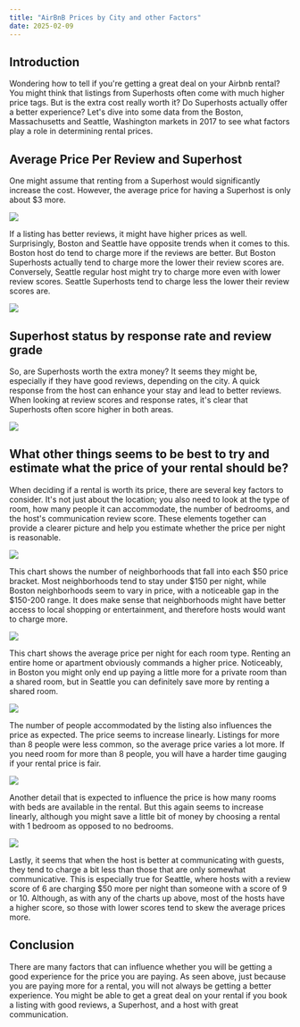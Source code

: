 ```yaml
---
title: "AirBnB Prices by City and other Factors"
date: 2025-02-09
---
```


## Introduction

Wondering how to tell if you're getting a great deal on your Airbnb rental? You might think that listings from Superhosts often come with much higher price tags. But is the extra cost really worth it? Do Superhosts actually offer a better experience? Let's dive into some data from the Boston, Massachusetts and Seattle, Washington markets in 2017 to see what factors play a role in determining rental prices.

## Average Price Per Review and Superhost

One might assume that renting from a Superhost would significantly increase the cost. However, the average price for having a Superhost is only about $3 more.

<img src="{{site.url}}/images/AvgDailyPriceByCity&SuperhostStatus.png">

If a listing has better reviews, it might have higher prices as well. Surprisingly, Boston and Seattle have opposite trends when it comes to this. Boston host do tend to charge more if the reviews are better. But Boston Superhosts actually tend to charge more the lower their review scores are. Conversely, Seattle regular host might try to charge more even with lower review scores. Seattle Superhosts tend to charge less the lower their review scores are.

<img src="{{site.url}}/images/AvgPriceByCity&ReviewGrade&SuperhostStatus.png">

## Superhost status by response rate and review grade

So, are Superhosts worth the extra money? It seems they might be, especially if they have good reviews, depending on the city. A quick response from the host can enhance your stay and lead to better reviews. When looking at review scores and response rates, it's clear that Superhosts often score higher in both areas.

<img src="{{site.url}}/images/Review&ResponseGradesHeatmaps.png">

## What other things seems to be best to try and estimate what the price of your rental should be?

When deciding if a rental is worth its price, there are several key factors to consider. It's not just about the location; you also need to look at the type of room, how many people it can accommodate, the number of bedrooms, and the host's communication review score. These elements together can provide a clearer picture and help you estimate whether the price per night is reasonable.

<img src="{{site.url}}/images/NeighbourhoodsPerAvgPriceBracket.png">

This chart shows the number of neighborhoods that fall into each $50 price bracket. Most neighborhoods tend to stay under $150 per night, while Boston neighborhoods seem to vary in price, with a noticeable gap in the $150-200 range. It does make sense that neighborhoods might have better access to local shopping or entertainment, and therefore hosts would want to charge more.

<img src="{{site.url}}/images/RoomTypeAvgPrice.png">

This chart shows the average price per night for each room type. Renting an entire home or apartment obviously commands a higher price. Noticeably, in Boston you might only end up paying a little more for a private room than a shared room, but in Seattle you can definitely save more by renting a shared room.

<img src="{{site.url}}/images/AccommodatesAvgPrice.png">

The number of people accommodated by the listing also influences the price as expected. The price seems to increase linearly. Listings for more than 8 people were less common, so the average price varies a lot more. If you need room for more than 8 people, you will have a harder time gauging if your rental price is fair.

<img src="{{site.url}}/images/BedroomsAvgPrice.png">

Another detail that is expected to influence the price is how many rooms with beds are available in the rental. But this again seems to increase linearly, although you might save a little bit of money by choosing a rental with 1 bedroom as opposed to no bedrooms.

<img src="{{site.url}}/images/ReviewScoresCommunicationAvgPrice.png">

Lastly, it seems that when the host is better at communicating with guests, they tend to charge a bit less than those that are only somewhat communicative. This is especially true for Seattle, where hosts with a review score of 6 are charging $50 more per night than someone with a score of 9 or 10. Although, as with any of the charts up above, most of the hosts have a higher score, so those with lower scores tend to skew the average prices more.

## Conclusion

There are many factors that can influence whether you will be getting a good experience for the price you are paying. As seen above, just because you are paying more for a rental, you will not always be getting a better experience. You might be able to get a great deal on your rental if you book a listing with good reviews, a Superhost, and a host with great communication.
